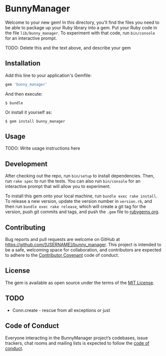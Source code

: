 # BunnyManager

Welcome to your new gem! In this directory, you'll find the files you need to be able to package up your Ruby library into a gem. Put your Ruby code in the file `lib/bunny_manager`. To experiment with that code, run `bin/console` for an interactive prompt.

TODO: Delete this and the text above, and describe your gem

## Installation

Add this line to your application's Gemfile:

```ruby
gem 'bunny_manager'
```

And then execute:

    $ bundle

Or install it yourself as:

    $ gem install bunny_manager

## Usage

TODO: Write usage instructions here

## Development

After checking out the repo, run `bin/setup` to install dependencies. Then, run `rake spec` to run the tests. You can also run `bin/console` for an interactive prompt that will allow you to experiment.

To install this gem onto your local machine, run `bundle exec rake install`. To release a new version, update the version number in `version.rb`, and then run `bundle exec rake release`, which will create a git tag for the version, push git commits and tags, and push the `.gem` file to [rubygems.org](https://rubygems.org).

## Contributing

Bug reports and pull requests are welcome on GitHub at https://github.com/[USERNAME]/bunny_manager. This project is intended to be a safe, welcoming space for collaboration, and contributors are expected to adhere to the [Contributor Covenant](http://contributor-covenant.org) code of conduct.

## License

The gem is available as open source under the terms of the [MIT License](http://opensource.org/licenses/MIT).

## TODO

- Conn.create - rescue from all exceptions or just

## Code of Conduct

Everyone interacting in the BunnyManager project’s codebases, issue trackers, chat rooms and mailing lists is expected to follow the [code of conduct](https://github.com/[USERNAME]/bunny_manager/blob/master/CODE_OF_CONDUCT.md).
